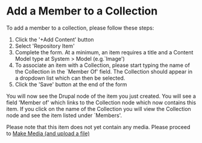 # Add a Member to a Collection

To add a member to a collection, please follow these steps:

1. Click the '+Add Content' button
2. Select 'Repository Item'
3. Complete the form. At a minimum, an item requires a title and a Content Model type at System > Model (e.g.`Image')
4. To associate an item with a Collection, please start typing the name of the Collection in the `Member Of' field. The Collection should appear in a dropdown list which can then be selected. 
5. Click the 'Save' button at the end of the form

You will now see the Drupal node of the item you just created. You will see a field 'Member of' which links to the Collection node which now contains this item. If you click on the name of the Collection you will view the Collection node and see the item listed under `Members'.

Please note that this item does not yet contain any media. Please proceed to [Make Media (and upload a file)](https://islandora-claw.github.io/CLAW/docs/user-documentation/loading-media.md)
